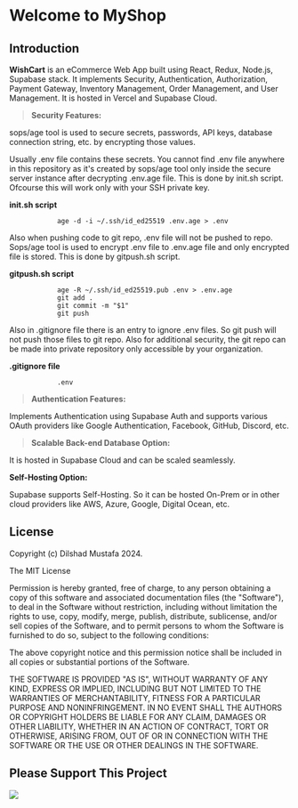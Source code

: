 Welcome to MyShop
=================
Introduction
-------------

**WishCart** is an eCommerce Web App built using React, Redux, Node.js, Supabase stack. It implements Security, Authentication, Authorization, Payment Gateway, Inventory Management, Order Management, and User Management. It is hosted in Vercel and Supabase Cloud.

> **Security Features:**

sops/age tool is used to secure secrets, passwords, API keys, database connection string, etc. by encrypting those values.

Usually .env file contains these secrets. You cannot find .env file anywhere in this repository as it's created by sops/age tool only inside the secure server instance after decrypting .env.age file. This is done by init.sh script. Ofcourse this will work only with your SSH private key.

**init.sh script**
                    
                age -d -i ~/.ssh/id_ed25519 .env.age > .env
                
Also when pushing code to git repo, .env file will not be pushed to repo. Sops/age tool is used to encrypt .env file to .env.age file and only encrypted file is stored. This is done by gitpush.sh script.

**gitpush.sh script**
                    
                age -R ~/.ssh/id_ed25519.pub .env > .env.age
                git add .
                git commit -m "$1"
                git push

Also in .gitignore file there is an entry to ignore .env files. So git push will not push those files to git repo. Also for additional security, the git repo can be made into private repository only accessible by your organization.

**.gitignore file**

                .env

> **Authentication Features:**

Implements Authentication using Supabase Auth and supports various OAuth providers like Google Authentication, Facebook, GitHub, Discord, etc.

> **Scalable Back-end Database Option:**

It is hosted in Supabase Cloud and can be scaled seamlessly.

**Self-Hosting Option:**

Supabase supports Self-Hosting. So it can be hosted On-Prem or in other cloud providers like AWS, Azure, Google, Digital Ocean, etc.

License
-------------

Copyright (c) Dilshad Mustafa 2024.

The MIT License

Permission is hereby granted, free of charge, to any person obtaining a copy
of this software and associated documentation files (the "Software"), to deal
in the Software without restriction, including without limitation the rights
to use, copy, modify, merge, publish, distribute, sublicense, and/or sell
copies of the Software, and to permit persons to whom the Software is
furnished to do so, subject to the following conditions:

The above copyright notice and this permission notice shall be included in
all copies or substantial portions of the Software.

THE SOFTWARE IS PROVIDED "AS IS", WITHOUT WARRANTY OF ANY KIND, EXPRESS OR
IMPLIED, INCLUDING BUT NOT LIMITED TO THE WARRANTIES OF MERCHANTABILITY,
FITNESS FOR A PARTICULAR PURPOSE AND NONINFRINGEMENT. IN NO EVENT SHALL THE
AUTHORS OR COPYRIGHT HOLDERS BE LIABLE FOR ANY CLAIM, DAMAGES OR OTHER
LIABILITY, WHETHER IN AN ACTION OF CONTRACT, TORT OR OTHERWISE, ARISING FROM,
OUT OF OR IN CONNECTION WITH THE SOFTWARE OR THE USE OR OTHER DEALINGS IN
THE SOFTWARE.

Please Support This Project
---------------------------
[![](https://www.paypalobjects.com/en_US/i/btn/btn_donateCC_LG.gif)](https://www.paypal.com/cgi-bin/webscr?cmd=_s-xclick&hosted_button_id=H4V87SN5M2GG2)
